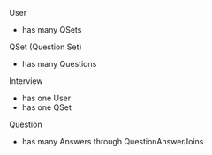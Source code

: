 User
- has many QSets

QSet (Question Set)
- has many Questions

Interview
- has one User
- has one QSet

Question
- has many Answers through QuestionAnswerJoins
